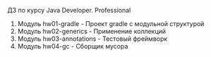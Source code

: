  ДЗ по курсу Java Developer. Professional
1. Модуль hw01-gradle - Проект gradle с модульной структурой
2. Модуль hw02-generics - Применение коллекций
3. Модуль hw03-annotations - Тестовый фреймворк
4. Модуль hw04-gc - Сборщик мусора
